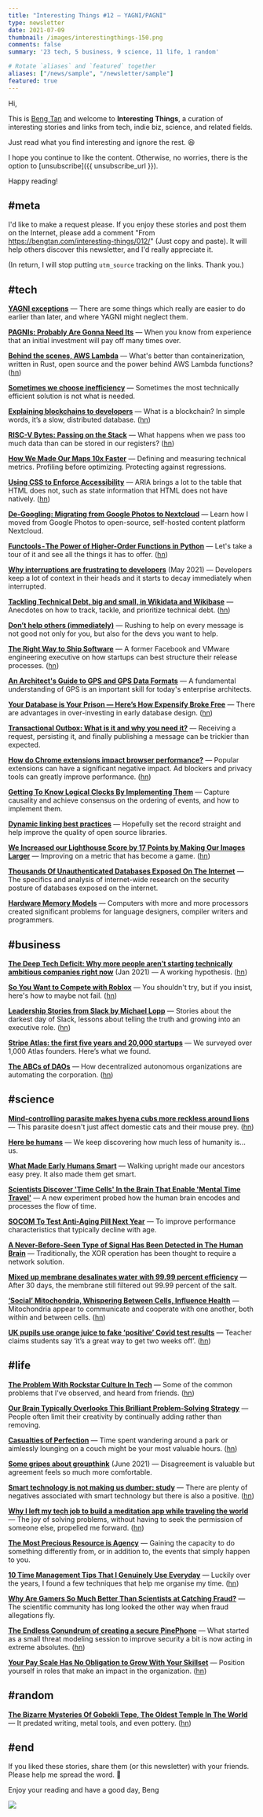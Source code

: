 ```yaml
---
title: "Interesting Things #12 — YAGNI/PAGNI"
type: newsletter
date: 2021-07-09
thumbnail: /images/interestingthings-150.png
comments: false
summary: '23 tech, 5 business, 9 science, 11 life, 1 random'

# Rotate `aliases` and `featured` together
aliases: ["/news/sample", "/newsletter/sample"]
featured: true
---
```


Hi,

This is [Beng Tan](https://bengtan.com/about/) and welcome to **Interesting Things**, a curation of interesting stories and links from tech, indie biz, science, and related fields.

Just read what you find interesting and ignore the rest. 😆

I hope you continue to like the content. Otherwise, no worries, there is the option to [unsubscribe]({{ unsubscribe_url }}).

Happy reading!


## #meta

I'd like to make a request please. If you enjoy these stories and post them on the Internet, please add a comment "From https://bengtan.com/interesting-things/012/" (Just copy and paste). It will help others discover this newsletter, and I'd really appreciate it.

(In return, I will stop putting `utm_source` tracking on the links. Thank you.)


## #tech

**[YAGNI exceptions](https://lukeplant.me.uk/blog/posts/yagni-exceptions/)** — There are some things which really are easier to do earlier than later, and where YAGNI might neglect them. 

**[PAGNIs: Probably Are Gonna Need Its](https://simonwillison.net/2021/Jul/1/pagnis/)** — When you know from experience that an initial investment will pay off many times over.

**[Behind the scenes, AWS Lambda](https://www.bschaatsbergen.com/behind-the-scenes-lambda)** — What's better than containerization, written in Rust, open source and the power behind AWS Lambda functions? ([hn](https://news.ycombinator.com/item?id=27713319))

**[Sometimes we choose inefficiency](https://www.rockandnull.com/sometimes-we-choose-inefficiency/)** — Sometimes the most technically efficient solution is not what is needed.

**[Explaining blockchains to developers](https://erickhun.com/posts/explaining-blockchains-to-developers/)** — What is a blockchain? In simple words, it’s a slow, distributed database. ([hn](https://news.ycombinator.com/item?id=27709163))

**[RISC-V Bytes: Passing on the Stack](https://danielmangum.com/posts/risc-v-bytes-passing-on-the-stack/)** — What happens when we pass too much data than can be stored in our registers? ([hn](https://news.ycombinator.com/item?id=27709912))

**[How We Made Our Maps 10x Faster](https://medium.com/opendoor-labs/how-we-made-our-maps-10x-faster-e2fa1eaebc65)** — Defining and measuring technical metrics. Profiling before optimizing. Protecting against regressions.

**[Using CSS to Enforce Accessibility](https://adrianroselli.com/2021/06/using-css-to-enforce-accessibility.html)** — ARIA brings a lot to the table that HTML does not, such as state information that HTML does not have natively. ([hn](https://news.ycombinator.com/item?id=27629139))

**[De-Googling: Migrating from Google Photos to Nextcloud](https://blog.leavemealone.app/moving-from-google-photos-to-nextcloud/)** — Learn how I moved from Google Photos to open-source, self-hosted content platform Nextcloud.

**[Functools - The Power of Higher-Order Functions in Python](https://martinheinz.dev/blog/52)** — Let's take a tour of it and see all the things it has to offer. ([hn](https://news.ycombinator.com/item?id=27699266))

**[Why interruptions are frustrating to developers](https://tellspin.app/blog/why-interruptions-are-frustrating-to-developers/)** (May 2021) — Developers keep a lot of context in their heads and it starts to decay immediately when interrupted.

**[Tackling Technical Debt, big and small, in Wikidata and Wikibase](https://addshore.com/2021/06/tackling-technical-debt-big-and-small-in-wikidata-and-wikibase/)** — Anecdotes on how to track, tackle, and prioritize technical debt. ([hn](https://news.ycombinator.com/item?id=27720687))

**[Don’t help others (immediately)](https://betterdev.blog/dont-help-others-immediately/)** — Rushing to help on every message is not good not only for you, but also for the devs you want to help.

**[The Right Way to Ship Software](https://review.firstround.com/the-right-way-to-ship-software)** — A former Facebook and VMware engineering executive on how startups can best structure their release processes. ([hn](https://news.ycombinator.com/item?id=27720752))

**[An Architect's Guide to GPS and GPS Data Formats](https://www.redhat.com/architect/architects-guide-gps-and-gps-data-formats)** — A fundamental understanding of GPS is an important skill for today's enterprise architects.

**[Your Database is Your Prison — Here’s How Expensify Broke Free](https://review.firstround.com/your-database-is-your-prison-heres-how-expensify-broke-free)** — There are advantages in over-investing in early database design. ([hn](https://news.ycombinator.com/item?id=27746229))

**[Transactional Outbox: What is it and why you need it?](http://morningcoffee.io/what-is-a-transaction-outbox-and-why-you-need-it.html)** — Receiving a request, persisting it, and finally publishing a message can be trickier than expected.

**[How do Chrome extensions impact browser performance?](https://www.debugbear.com/blog/chrome-extension-performance-2021#increasing-website-cpu-usage)** — Popular extensions can have a significant negative impact. Ad blockers and privacy tools can greatly improve performance. ([hn](https://news.ycombinator.com/item?id=27746503))

**[Getting To Know Logical Clocks By Implementing Them](https://brunocalza.me/getting-to-know-logical-clocks-by-implementing-them/)** — Capture causality and achieve consensus on the ordering of events, and how to implement them.

**[Dynamic linking best practices](https://begriffs.com/posts/2021-07-04-shared-libraries.html)** — Hopefully set the record straight and help improve the quality of open source libraries.

**[We Increased our Lighthouse Score by 17 Points by Making Our Images Larger](https://blog.rentpathcode.com/we-increased-our-lighthouse-score-by-17-points-by-making-our-images-larger-83f60b33a942)** — Improving on a metric that has become a game. ([hn](https://news.ycombinator.com/item?id=27749771))

**[Thousands Of Unauthenticated Databases Exposed On The Internet](https://redhuntlabs.com/blog/thousands-of-unauthenticated-databases-exposed-on-the-internet.html)** — The specifics and analysis of internet-wide research on the security posture of databases exposed on the internet.

**[Hardware Memory Models](https://research.swtch.com/hwmm)** — Computers with more and more processors created significant problems for language designers, compiler writers and programmers. 


## #business

**[The Deep Tech Deficit: Why more people aren’t starting technically ambitious companies right now](https://notes.michaeldempsey.me/post/636878548075937792/the-deep-tech-deficit-why-more-people-arent)** (Jan 2021) — A working hypothesis. ([hn](https://news.ycombinator.com/item?id=25338853))

**[So You Want to Compete with Roblox](https://www.fortressofdoors.com/so-you-want-to-compete-with-roblox/)** — You shouldn't try, but if you insist, here's how to maybe not fail. ([hn](https://news.ycombinator.com/item?id=27702240))

**[Leadership Stories from Slack by Michael Lopp](https://codingsans.com/blog/leadership-stories)** — Stories about the darkest day of Slack, lessons about telling the truth and growing into an executive role. ([hn](https://news.ycombinator.com/item?id=27709207))

**[Stripe Atlas: the first five years and 20,000 startups](https://stripe.com/blog/atlas-first-five-years)** — We surveyed over 1,000 Atlas founders. Here’s what we found.

**[The ABCs of DAOs](https://1729.com/daos)** — How decentralized autonomous organizations are automating the corporation. ([hn](https://news.ycombinator.com/item?id=27699301))


## #science

**[Mind-controlling parasite makes hyena cubs more reckless around lions](https://www.nationalgeographic.com/animals/article/mind-controlling-parasite-makes-hyena-cubs-more-reckless-around-lions)** — This parasite doesn't just affect domestic cats and their mouse prey. ([hn](https://news.ycombinator.com/item?id=27723806))

**[Here be humans](https://razib.substack.com/p/here-be-humans)** — We keep discovering how much less of humanity is… us.

**[What Made Early Humans Smart](https://nautil.us/issue/102/hidden-truths/what-made-early-humans-smart)** — Walking upright made our ancestors easy prey. It also made them get smart. 

**[Scientists Discover 'Time Cells' In the Brain That Enable 'Mental Time Travel'](https://www.vice.com/en/article/7kvwm9/scientists-discover-time-cells-in-the-brain-that-enable-mental-time-travel)** — A new experiment probed how the human brain encodes and processes the flow of time.

**[SOCOM To Test Anti-Aging Pill Next Year](https://breakingdefense.com/2021/06/socom-to-test-anti-aging-pill-next-year/)** — To improve performance characteristics that typically decline with age.

**[A Never-Before-Seen Type of Signal Has Been Detected in The Human Brain](https://www.sciencealert.com/a-never-before-seen-type-of-signal-has-been-detected-in-the-human-brain)** — Traditionally, the XOR operation has been thought to require a network solution.

**[Mixed up membrane desalinates water with 99.99 percent efficiency](https://newatlas.com/materials/desalination-membrane-coaxial-electrospinning-nanofibers/)** — After 30 days, the membrane still filtered out 99.99 percent of the salt.

**[‘Social’ Mitochondria, Whispering Between Cells, Influence Health](https://www.quantamagazine.org/social-mitochondria-whispering-between-cells-influence-health-20210706/)** — Mitochondria appear to communicate and cooperate with one another, both within and between cells. ([hn](https://news.ycombinator.com/item?id=27756591))

**[UK pupils use orange juice to fake ‘positive’ Covid test results](https://www.theguardian.com/world/2021/jul/02/uk-pupils-orange-juice-fake-positive-covid-test-results)** — Teacher claims students say ‘it’s a great way to get two weeks off’. ([hn](https://news.ycombinator.com/item?id=27715626))


## #life

**[The Problem With Rockstar Culture In Tech](https://arihantverma.com/posts/2021/07/02/the-problem-with-rockstar-culture/)** — Some of the common problems that I've observed, and heard from friends. ([hn](https://news.ycombinator.com/item?id=27715438))

**[Our Brain Typically Overlooks This Brilliant Problem-Solving Strategy](https://www.scientificamerican.com/article/our-brain-typically-overlooks-this-brilliant-problem-solving-strategy/)** — People often limit their creativity by continually adding rather than removing.

**[Casualties of Perfection](https://www.collaborativefund.com/blog/inefficient/)** — Time spent wandering around a park or aimlessly lounging on a couch might be your most valuable hours. ([hn](https://news.ycombinator.com/item?id=27717370))

**[Some gripes about groupthink](https://www.ft.com/content/6d821e56-64f3-4c59-84de-723b15dfc743)** (June 2021) — Disagreement is valuable but agreement feels so much more comfortable.

**[Smart technology is not making us dumber: study](https://phys.org/news/2021-07-smart-technology-dumber.html)** — There are plenty of negatives associated with smart technology but there is also a positive. ([hn](https://news.ycombinator.com/item?id=27718137))

**[Why I left my tech job to build a meditation app while traveling the world](https://troyshu.com/2021/07/06/why-i-left-my-tech-job-to-build-a-meditation-app-while-traveling-the-world/)** — The joy of solving problems, without having to seek the permission of someone else, propelled me forward. ([hn](https://news.ycombinator.com/item?id=27747394))

**[The Most Precious Resource is Agency](https://simonsarris.substack.com/p/the-most-precious-resource-is-agency)** — Gaining the capacity to do something differently from, or in addition to, the events that simply happen to you.

**[10 Time Management Tips That I Genuinely Use Everyday](https://aliabdaal.com/time-management-tips/)** — Luckily over the years, I found a few techniques that help me organise my time. ([hn](https://news.ycombinator.com/item?id=27750633))

**[Why Are Gamers So Much Better Than Scientists at Catching Fraud?](https://www.theatlantic.com/science/archive/2021/07/gamers-are-better-scientists-catching-fraud/619324/)** — The scientific community has long looked the other way when fraud allegations fly.

**[The Endless Conundrum of creating a secure PinePhone](https://daltondur.st/secure_pinephone_1/)** — What started as a small threat modeling session to improve security a bit is now acting in extreme absolutes. ([hn](https://news.ycombinator.com/item?id=27746364))

**[Your Pay Scale Has No Obligation to Grow With Your Skillset](https://hexo.press/@joelewis/blog/2021/07/06/your-pay-scale-has-no-obligation-to-grow-with-your-skillset/)** — Position yourself in roles that make an impact in the organization. ([hn](https://news.ycombinator.com/item?id=27747084))


## #random

**[The Bizarre Mysteries Of Gobekli Tepe, The Oldest Temple In The World](https://allthatsinteresting.com/gobekli-tepe)** — It predated writing, metal tools, and even pottery. ([hn](https://news.ycombinator.com/item?id=27745497))


## #end

If you liked these stories, share them (or this newsletter) with your friends. Please help me spread the word. 🙏

Enjoy your reading and have a good day,
Beng

![](https://bengtan.com/images/portrait-40.png)

